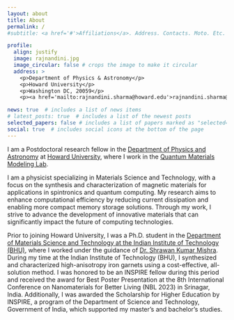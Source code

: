 ```yaml
---
layout: about
title: About
permalink: /
#subtitle: <a href='#'>Affiliations</a>. Address. Contacts. Moto. Etc.

profile:
  align: justify
  image: rajnandini.jpg
  image_circular: false # crops the image to make it circular
  address: >
    <p>Department of Physics & Astronomy</p>
    <p>Howard University</p>
    <p>Washington DC, 20059</p>
    <p><a href='mailto:rajnandini.sharma@howard.edu'>rajnandini.sharma@howard.edu</a></p>

news: true  # includes a list of news items
# latest_posts: true  # includes a list of the newest posts
selected_papers: false # includes a list of papers marked as "selected={true}"
social: true  # includes social icons at the bottom of the page
---
```


I am a Postdoctoral research fellow in the [Department of Physics and Astronomy](https://physics.howard.edu/) at [Howard University](https://howard.edu/), where I work in the [Quantum Materials Modeling Lab](https://sites.google.com/view/sugatachowdhury/home).


I am a physicist specializing in Materials Science and Technology, with a focus on the synthesis and characterization of magnetic materials for applications in spintronics and quantum computing. My research aims to enhance computational efficiency by reducing current dissipation and enabling more compact memory storage solutions. Through my work, I strive to advance the development of innovative materials that can significantly impact the future of computing technologies.

<!--My research aims to address [sustainability, reliability, and efficiency](https://baharanm.github.io/projects/) of machine learning. I am mainly working on improving the <b>big data quality</b>, by developing theoretically rigorous methods to select the most beneficial data for [efficient](projects/#efficiency) and [robust](projects/#robustness) learning. Besides, I am also interested in improving the models and learning algorithms. The resulting methods are broadly applicable for learning from massive datasets across a wide range of applications, such as medical diagnosis and environment sensing.-->

<!-- My research focuses on developing new methods that enable efficient machine learning from massive datasets. More specifically, I am interested in designing techniques that can gain insights from the underlying data structure by utilizing complex and higher-order interactions between data points. The extracted information can be used to efficiently explore and robustly learn from datasets that are too large to be dealt with by traditional approaches. My methods have immediate application to high-impact problems where massive data volumes prohibit efficient learning and inference, such as huge image collections, recommender systems, Web and social services, video and other large data streams. -->


<!--Before joining UCLA, I was a postdoctoral research fellow in Computer Science at [Stanford University](https://www.cs.ucla.edu/) working with [Jure Leskovec](https://cs.stanford.edu/people/jure/). I received my Ph.D. in Computer Science from [ETH Zurich](https://ethz.ch/en.html) advised by [Andreas Krause](https://las.inf.ethz.ch/krausea/). I received an [ETH medal for Outstanding Doctoral Thesis](https://ethz.ch/content/dam/ethz/main/eth-zurich/education/auszeichnungen-preise/files/eth-medaille/medaille-doktorarbeit-2017.pdf), was selected as a [Rising Star in EECS by MIT](https://risingstars18-eecs.mit.edu/participant-mirzasoleiman/), and received an [NSF Career Award](https://samueli.ucla.edu/ucla-computer-scientist-receives-nsf-career-award-to-improve-sustainability-in-machine-learning/). <br /><br />-->


Prior to joining Howard University, I was a Ph.D. student in the [Department of Materials Science and Technology at the Indian Institute of Technology (BHU)]( https://www.iitbhu.ac.in/dept/mst), where I worked under the guidance of [Dr. Shrawan Kumar Mishra]( https://www.iitbhu.ac.in/dept/mst/people/shrawanmst). During my time at the Indian Institute of Technology (BHU), I synthesized and characterized high-anisotropy iron garnets using a cost-effective, all-solution method. I was honored to be an INSPIRE fellow during this period and received the award for Best Poster Presentation at the 8th International Conference on Nanomaterials for Better Living (NBL 2023) in Srinagar, India. Additionally, I was awarded the Scholarship for Higher Education by INSPIRE, a program of the Department of Science and Technology, Government of India, which supported my master’s and bachelor’s studies.<br /><br />
